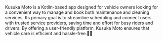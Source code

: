 Kusuka Moto is a Kotlin-based app designed for vehicle owners looking for a convenient way to manage and book both maintenance and cleaning services. Its primary goal is to streamline scheduling and connect users with trusted service providers, saving time and effort for busy riders and drivers. By offering a user-friendly platform, Kusuka Moto ensures that vehicle care is efficient and hassle-free.🚀🎯
